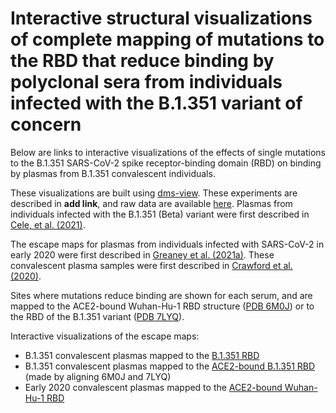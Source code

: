 # Interactive structural visualizations of complete mapping of mutations to the RBD that reduce binding by polyclonal sera from individuals infected with the B.1.351 variant of concern

Below are links to interactive visualizations of the effects of single mutations to the B.1.351 SARS-CoV-2 spike receptor-binding domain (RBD) on binding by plasmas from B.1.351 convalescent individuals.

These visualizations are built using [dms-view](https://dms-view.github.io/docs/).
These experiments are described in **add link**, and raw data are available [here](https://github.com/jbloomlab/SARS-CoV-2-RBD_B.1.351/blob/main/results/supp_data/B1351_raw_data.csv).
Plasmas from individuals infected with the B.1.351 (Beta) variant were first described in [Cele, et al. (2021)](https://www.nature.com/articles/s41586-021-03471-w).

The escape maps for plasmas from individuals infected with SARS-CoV-2 in early 2020 were first described in [Greaney et al. (2021a)](https://www.sciencedirect.com/science/article/pii/S1931312821000822). These convalescent plasma samples were first described in [Crawford et al. (2020)](https://academic.oup.com/jid/article/223/2/197/5916372).

Sites where mutations reduce binding are shown for each serum, and are mapped to the ACE2-bound Wuhan-Hu-1 RBD structure ([PDB 6M0J](https://www.rcsb.org/structure/6M0J)) or to the RBD of the B.1.351 variant ([PDB 7LYQ](https://www.rcsb.org/structure/7LYQ)).

Interactive visualizations of the escape maps:
 - B.1.351 convalescent plasmas mapped to the <a href="https://dms-view.github.io/?markdown-url=https%3A%2F%2Fraw.githubusercontent.com%2Fjbloomlab%2FSARS-CoV-2-RBD_B.1.351%2Fmain%2Fdata%2Fdms-view_metadata.md&pdb-url=https%3A%2F%2Fraw.githubusercontent.com%2Fjbloomlab%2FSARS-CoV-2-RBD_B.1.351%2Fmain%2Fdata%2Fpdbs%2F7LYQ_RBD.pdb&data-url=https%3A%2F%2Fraw.githubusercontent.com%2Fjbloomlab%2FSARS-CoV-2-RBD_B.1.351%2Fmain%2Fresults%2Fsupp_data%2FB1351_7LYQ_dms-view_data.csv&condition=K119&site_metric=site_total+escape&mutation_metric=mut_escape+color+ACE2+bind&selected_sites=444%2C445%2C446%2C447%2C448%2C449%2C450%2C452%2C484%2C490%2C494%2C496%2C498%2C499%2C500%2C501&protein-data-color=gainsboro&protein-other-color=darkslategray" target="_blank">B.1.351 RBD</a>
 - B.1.351 convalescent plasmas mapped to the <a href="https://dms-view.github.io/?markdown-url=https%3A%2F%2Fraw.githubusercontent.com%2Fjbloomlab%2FSARS-CoV-2-RBD_B.1.351%2Fmain%2Fdata%2Fdms-view_metadata.md&pdb-url=https%3A%2F%2Fraw.githubusercontent.com%2Fjbloomlab%2FSARS-CoV-2-RBD_B.1.351%2Fmain%2Fdata%2Fpdbs%2F7LYQ_RBD_ACE2.pdb&data-url=https%3A%2F%2Fraw.githubusercontent.com%2Fjbloomlab%2FSARS-CoV-2-RBD_B.1.351%2Fmain%2Fresults%2Fsupp_data%2FB1351_7LYQ_dms-view_data.csv&condition=K119&site_metric=site_total+escape&mutation_metric=mut_escape+color+ACE2+bind&selected_sites=444%2C445%2C446%2C447%2C448%2C449%2C450%2C452%2C484%2C490%2C494%2C496%2C498%2C499%2C500%2C501&protein-data-color=silver&protein-other-color=mediumpurple" target="_blank">ACE2-bound B.1.351 RBD</a> (made by aligning 6M0J and 7LYQ)
 - Early 2020 convalescent plasmas mapped to the <a href="https://dms-view.github.io/?markdown-url=https%3A%2F%2Fraw.githubusercontent.com%2Fjbloomlab%2FSARS-CoV-2-RBD_B.1.351%2Fmain%2Fdata%2Fdms-view_metadata.md&pdb-url=https%3A%2F%2Fraw.githubusercontent.com%2Fjbloomlab%2FSARS-CoV-2-RBD_B.1.351%2Fmain%2Fdata%2Fpdbs%2F6M0J.pdb&data-url=https%3A%2F%2Fraw.githubusercontent.com%2Fjbloomlab%2FSARS-CoV-2-RBD_MAP_HAARVI_sera%2Fmain%2Fresults%2Fsupp_data%2Fhuman_sera_6m0j_dms-view_data.csv&condition=subject+A+%28day+21%29&site_metric=site_total+escape&mutation_metric=mut_escape+color+ACE2+bind&selected_sites=369%2C383%2C384%2C385%2C456%2C484&protein-data-color=silver&protein-other-color=mediumpurple" target="_blank">ACE2-bound Wuhan-Hu-1 RBD</a>
